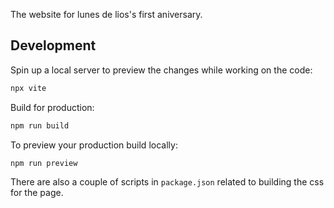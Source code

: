 The website for lunes de lios's first aniversary.

## Development
Spin up a local server to preview the changes while working on the code:
```sh
npx vite
```

Build for production:
```sh
npm run build
```

To preview your production build locally:
```sh
npm run preview
```

There are also a couple of scripts in `package.json` related to building the css for the page.
